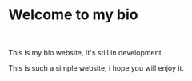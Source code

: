 <h1>Welcome to my bio</h1>
<Br>
<p> This is my bio website, It's still in development.
<img src "/readmeimg/a.png">
<p> This is such a simple website, i hope you will enjoy it.
